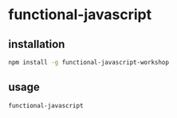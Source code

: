 # functional-javascript

## installation

```bash
npm install -g functional-javascript-workshop
```

## usage

```bash
functional-javascript
```